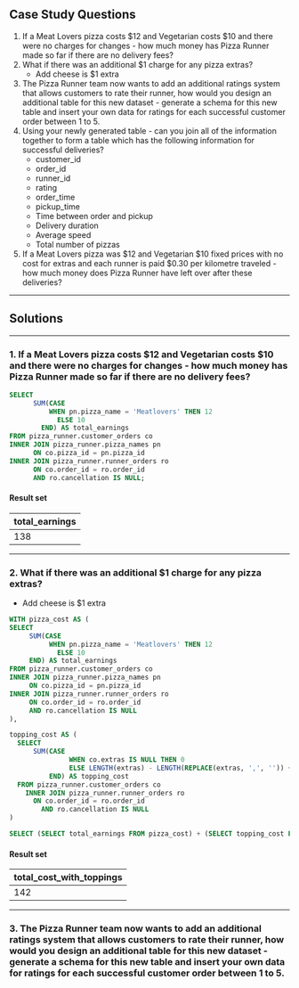 ## Case Study Questions

1. If a Meat Lovers pizza costs $12 and Vegetarian costs $10 and there were no charges for changes - how much money has Pizza Runner made so far if there are no delivery fees?
2. What if there was an additional $1 charge for any pizza extras?
    - Add cheese is $1 extra
3. The Pizza Runner team now wants to add an additional ratings system that allows customers to rate their runner, how would you design an additional table for this new dataset - generate a schema for this new table and insert your own data for ratings for each successful customer order between 1 to 5.
4. Using your newly generated table - can you join all of the information together to form a table which has the following information for successful deliveries?
    - customer_id
    - order_id
    - runner_id
    - rating
    - order_time
    - pickup_time
    - Time between order and pickup
    - Delivery duration
    - Average speed
    - Total number of pizzas
5. If a Meat Lovers pizza was $12 and Vegetarian $10 fixed prices with no cost for extras and each runner is paid $0.30 per kilometre traveled - how much money does Pizza Runner have left over after these deliveries?

---

## Solutions

---

### 1. If a Meat Lovers pizza costs $12 and Vegetarian costs $10 and there were no charges for changes - how much money has Pizza Runner made so far if there are no delivery fees?

```sql
SELECT
      SUM(CASE
          WHEN pn.pizza_name = 'Meatlovers' THEN 12
        	ELSE 10
    	END) AS total_earnings
FROM pizza_runner.customer_orders co
INNER JOIN pizza_runner.pizza_names pn
      ON co.pizza_id = pn.pizza_id
INNER JOIN pizza_runner.runner_orders ro
      ON co.order_id = ro.order_id
      AND ro.cancellation IS NULL;
```
#### Result set

| total_earnings |
| -------------- |
| 138            |

---

### 2. What if there was an additional $1 charge for any pizza extras?
  - Add cheese is $1 extra

```sql
WITH pizza_cost AS (
SELECT
     SUM(CASE
          WHEN pn.pizza_name = 'Meatlovers' THEN 12
        	ELSE 10
     END) AS total_earnings
FROM pizza_runner.customer_orders co
INNER JOIN pizza_runner.pizza_names pn
     ON co.pizza_id = pn.pizza_id
INNER JOIN pizza_runner.runner_orders ro
     ON co.order_id = ro.order_id
     AND ro.cancellation IS NULL
),

topping_cost AS (
  SELECT
      SUM(CASE
               WHEN co.extras IS NULL THEN 0
               ELSE LENGTH(extras) - LENGTH(REPLACE(extras, ',', '')) + 1
      	  END) AS topping_cost
  FROM pizza_runner.customer_orders co
	INNER JOIN pizza_runner.runner_orders ro
      ON co.order_id = ro.order_id
    	AND ro.cancellation IS NULL
)

SELECT (SELECT total_earnings FROM pizza_cost) + (SELECT topping_cost FROM topping_cost) AS total_cost_with_toppings;
```
#### Result set

| total_cost_with_toppings |
| ------------------------ |
| 142                      |

---

### 3. The Pizza Runner team now wants to add an additional ratings system that allows customers to rate their runner, how would you design an additional table for this new dataset - generate a schema for this new table and insert your own data for ratings for each successful customer order between 1 to 5.

